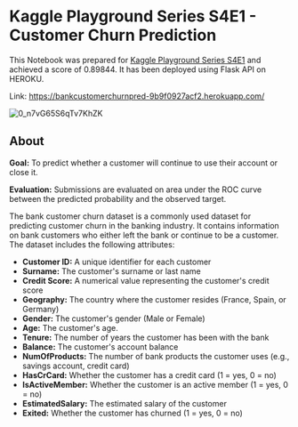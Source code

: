 # Kaggle Playground Series S4E1 - Customer Churn Prediction

This Notebook was prepared for [Kaggle Playground Series S4E1](https://www.kaggle.com/competitions/playground-series-s4e1/overview) and achieved a score of 0.89844. It has been deployed using Flask API on HEROKU.

Link: https://bankcustomerchurnpred-9b9f0927acf2.herokuapp.com/

![0_n7vG65S6qTv7KhZK](https://github.com/denizzunlu/Bank-Customer-Churn-Prediction/assets/123365405/ccc31f05-84e9-44fd-9b09-8105dd553534)



## About

**Goal:** To predict whether a customer will continue to use their account or close it.

**Evaluation:** Submissions are evaluated on area under the ROC curve between the predicted probability and the observed target.

The bank customer churn dataset is a commonly used dataset for predicting customer churn in the banking industry. It contains information on bank customers who either left the bank or continue to be a customer. The dataset includes the following attributes:

- **Customer ID:** A unique identifier for each customer
- **Surname:** The customer's surname or last name
- **Credit Score:** A numerical value representing the customer's credit score
- **Geography:** The country where the customer resides (France, Spain, or Germany)
- **Gender:** The customer's gender (Male or Female)
- **Age:** The customer's age.
- **Tenure:** The number of years the customer has been with the bank
- **Balance:** The customer's account balance
- **NumOfProducts:** The number of bank products the customer uses (e.g., savings account, credit card)
- **HasCrCard:** Whether the customer has a credit card (1 = yes, 0 = no)
- **IsActiveMember:** Whether the customer is an active member (1 = yes, 0 = no)
- **EstimatedSalary:** The estimated salary of the customer
- **Exited:** Whether the customer has churned (1 = yes, 0 = no)
